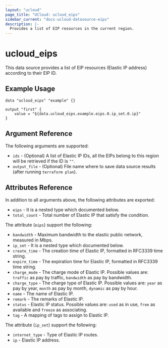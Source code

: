 ```yaml
---
layout: "ucloud"
page_title: "UCloud: ucloud_eips"
sidebar_current: "docs-ucloud-datasource-eips"
description: |-
  Provides a list of EIP resources in the current region.
---
```


# ucloud_eips

This data source provides a list of EIP resources (Elastic IP address) according to their EIP ID.

## Example Usage

```hcl
data "ucloud_eips" "example" {}

output "first" {
    value = "${data.ucloud_eips.example.eips.0.ip_set.0.ip}"
}
```

## Argument Reference

The following arguments are supported:

* `ids` - (Optional)  A list of Elastic IP IDs, all the EIPs belong to this region will be retrieved if the ID is `""`.
* `output_file` - (Optional) File name where to save data source results (after running `terraform plan`).

## Attributes Reference

In addition to all arguments above, the following attributes are exported:

* `eips` - It is a nested type which documented below.
* `total_count` - Total number of Elastic IP that satisfy the condition.

The attribute (`eips`) support the following:

* `bandwidth` - Maximum bandwidth to the elastic public network, measured in Mbps.
* `ip_set` - It is a nested type which documented below.
* `create_time` - The creation time of Elastic IP, formatted in RFC3339 time string.
* `expire_time` - The expiration time for Elastic IP, formatted in RFC3339 time string.
* `charge_mode` - The charge mode of Elastic IP. Possible values are: `traffic` as pay by traffic, `bandwidth` as pay by bandwidth.
* `charge_type` - The charge type of Elastic IP. Possible values are: `year` as pay by year, `month` as pay by month, `dynamic` as pay by hour.
* `name` - The name of Elastic IP.
* `remark` - The remarks of Elastic IP.
* `status` - Elastic IP status. Possible values are: `used` as in use, `free` as available and `freeze` as associating.
* `tag` - A mapping of tags to assign to Elastic IP.

The attribute (`ip_set`) support the following:

* `internet_type` - Type of Elastic IP routes.
* `ip` - Elastic IP address.